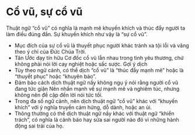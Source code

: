 # Cổ vũ, sự cổ vũ

Thuật ngữ “cổ vũ” có nghĩa là mạnh mẽ khuyến khích và thúc đẩy người ta làm điều đúng đắn.  Sự khuyến khích như vậy là “sự cổ vũ”.
- Mục đích của sự cổ vũ là thuyết phục người khác tránh xa tội lỗi và vâng theo ý chỉ của Đức Chúa Trời.
- Tân Ước dạy tín hữu Cơ đốc cổ vũ lẫn nhau trong tình yêu thương, chứ không phải nói lời cay nghiệt hoặc sấc sược.
Gợi ý dịch
- Tùy theo ngữ cảnh, có thể dịch “cổ vũ” là “thúc đẩy mạnh mẽ” hoặc là “thuyết phục” hoặc “khuyên bảo”.
- Đảm bảo cách dịch thuật ngữ nầy không ngụ ý nói rằng người cổ vũ đang tức giận  Nên nhấn mạnh về sự mạnh mẽ và nghiêm túc, nhưng không nên đề cập đến lời nói tức tối.
- Trong đa số ngữ cảnh, nên dịch thuật ngữ “cổ vũ” khác với “khuyến khích” với ý nghĩa truyền cảm hứng, dỗ dành, hoặc an ủi.
- Thông thường có thể dịch thuật ngữ nầy khác với thuật ngữ “khiển trách”, có nghĩa là cảnh báo hay sửa sai người nào đó vì những hành động sai trái của họ.

